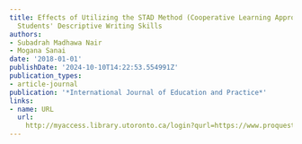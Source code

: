 ```yaml
---
title: Effects of Utilizing the STAD Method (Cooperative Learning Approach) in Enhancing
  Students' Descriptive Writing Skills
authors:
- Subadrah Madhawa Nair
- Mogana Sanai
date: '2018-01-01'
publishDate: '2024-10-10T14:22:53.554991Z'
publication_types:
- article-journal
publication: '*International Journal of Education and Practice*'
links:
- name: URL
  url: 
    http://myaccess.library.utoronto.ca/login?qurl=https://www.proquest.com/docview/2228693577?accountid=14771&bdid=38382&_bd=iJhysahOu4KiC3thmz4B7pmfm3A%3D
---
```

